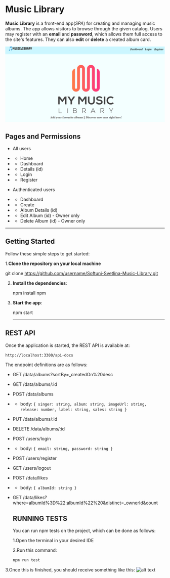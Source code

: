 # Music Library
**Music Library** is a front-end app(*SPA*) for creating and managing music albums. The app allows visitors to browse through the given catalog. Users may 
register with an **email** and **password**, which allows them full access to the site's features. They can also **edit** or **delete** a created album card.

![alt text](image-1.png)

## Pages and Permissions

- All users
- - Home
- - Dashboard
- - Details (id)
- - Login
- - Register


- Authenticated users
- - Dashboard
- - Create
- - Album Details (id)
- - Edit Album (id) - Owner only
- - Delete Album (id) - Owner only

---

## Getting Started

Follow these simple steps to get started:

1.**Clone the repository on your local machine**

git clone https://github.com/username/Softuni-Svetlina-Music-Library.git

2. **Install the dependencies**:

   npm install npm

3. **Start the app**:

   npm start

   ---
## REST API

Once the application is started, the REST API is available at:
```
http://localhost:3300/api-docs
```

The endpoint definitions are as follows:
- GET /data/albums?sortBy=_createdOn%20desc
- GET /data/albums/:id
- POST /data/albums 
-  - body: ```{ singer: string, album: string, imageUrl: string, release: number, label: string, sales: string }```
- PUT /data/albums/:id
- DELETE /data/albums/:id
- POST /users/login 
- - body: ```{ email: string, password: string }```
- POST /users/register
- GET /users/logout
- POST /data/likes 
- - body: ```{ albumId: string }```
- GET /data/likes?where=albumId%3D%22:albumId%22%20&distinct=_ownerId&count

  ## RUNNING TESTS
  You can run npm tests on the project, which can be done as follows:
  
  1.Open the terminal in your desired IDE
  
  2.Run this command:
  ```sh
  npm run test

3.Once this is finished, you should receive something like this:
![alt text](image.png)
